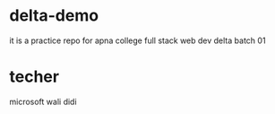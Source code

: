 # delta-demo
it is a practice repo for apna college full stack web dev delta batch 01
# techer 
microsoft wali didi